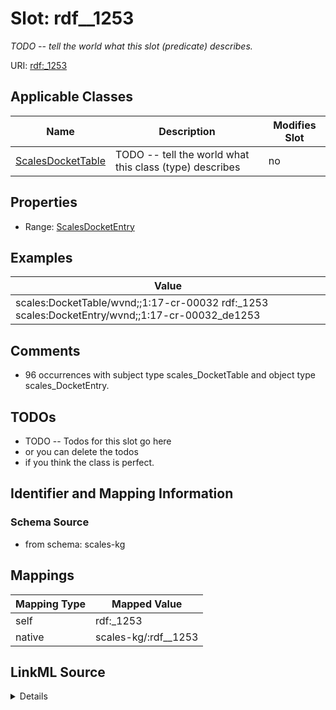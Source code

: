 

# Slot: rdf__1253


_TODO -- tell the world what this slot (predicate) describes._





URI: [rdf:_1253](http://www.w3.org/1999/02/22-rdf-syntax-ns#_1253)



<!-- no inheritance hierarchy -->





## Applicable Classes

| Name | Description | Modifies Slot |
| --- | --- | --- |
| [ScalesDocketTable](../classes/ScalesDocketTable.md) | TODO -- tell the world what this class (type) describes |  no  |







## Properties

* Range: [ScalesDocketEntry](../classes/ScalesDocketEntry.md)






## Examples

| Value |
| --- |
| scales:DocketTable/wvnd;;1:17-cr-00032 rdf:_1253 scales:DocketEntry/wvnd;;1:17-cr-00032_de1253 |

## Comments

* 96 occurrences with subject type scales_DocketTable and object type scales_DocketEntry.

## TODOs

* TODO -- Todos for this slot go here
* or you can delete the todos
* if you think the class is perfect.

## Identifier and Mapping Information







### Schema Source


* from schema: scales-kg




## Mappings

| Mapping Type | Mapped Value |
| ---  | ---  |
| self | rdf:_1253 |
| native | scales-kg/:rdf__1253 |




## LinkML Source

<details>
```yaml
name: rdf__1253
description: TODO -- tell the world what this slot (predicate) describes.
todos:
- TODO -- Todos for this slot go here
- or you can delete the todos
- if you think the class is perfect.
comments:
- 96 occurrences with subject type scales_DocketTable and object type scales_DocketEntry.
examples:
- value: scales:DocketTable/wvnd;;1:17-cr-00032 rdf:_1253 scales:DocketEntry/wvnd;;1:17-cr-00032_de1253
from_schema: scales-kg
rank: 1000
slot_uri: rdf:_1253
alias: rdf__1253
domain_of:
- scales_DocketTable
range: scales_DocketEntry

```
</details>